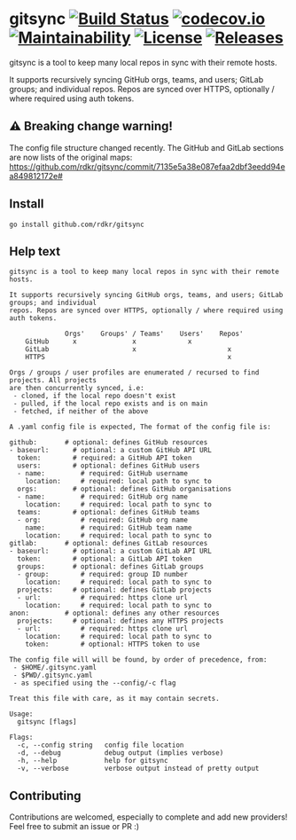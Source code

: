 # gitsync [![Build Status](https://travis-ci.org/rdkr/gitsync.svg)](https://travis-ci.org/rdkr/gitsync) [![codecov.io](https://codecov.io/github/rdkr/gitsync/coverage.svg)](https://codecov.io/github/rdkr/gitsync) [![Maintainability](https://api.codeclimate.com/v1/badges/c86f6cac36c28c9ea55f/maintainability)](https://codeclimate.com/github/rdkr/gitsync/maintainability) [![License](https://img.shields.io/github/license/rdkr/gitsync)](https://github.com/rdkr/gitsync/blob/master/LICENSE) [![Releases](https://img.shields.io/github/v/release/rdkr/gitsync)](https://github.com/rdkr/gitsync/releases)

gitsync is a tool to keep many local repos in sync with their remote hosts.

It supports recursively syncing GitHub orgs, teams, and users; GitLab groups; and individual repos. Repos are synced over HTTPS, optionally / where required using auth tokens.

## ⚠️ Breaking change warning!
The config file structure changed recently. The GitHub and GitLab sections are now lists of the original maps: https://github.com/rdkr/gitsync/commit/7135e5a38e087efaa2dbf3eedd94ea849812172e#

## Install

```
go install github.com/rdkr/gitsync
```

## Help text
```
gitsync is a tool to keep many local repos in sync with their remote hosts.

It supports recursively syncing GitHub orgs, teams, and users; GitLab groups; and individual
repos. Repos are synced over HTTPS, optionally / where required using auth tokens.

              Orgs'    Groups' / Teams'    Users'    Repos'
    GitHub      x              x             x
    GitLab                     x                       x
    HTTPS                                              x

Orgs / groups / user profiles are enumerated / recursed to find projects. All projects
are then concurrently synced, i.e:
 - cloned, if the local repo doesn't exist
 - pulled, if the local repo exists and is on main
 - fetched, if neither of the above

A .yaml config file is expected, The format of the config file is:

github:       # optional: defines GitHub resources
- baseurl:      # optional: a custom GitHub API URL
  token:        # required: a GitHub API token
  users:        # optional: defines GitHub users
  - name:         # required: GitHub username
    location:     # required: local path to sync to
  orgs:         # optional: defines GitHub organisations
  - name:         # required: GitHub org name
    location:     # required: local path to sync to
  teams:        # optional: defines GitHub teams
  - org:          # required: GitHub org name
    name:         # required: GitHub team name
    location:     # required: local path to sync to
gitlab:       # optional: defines GitLab resources
- baseurl:      # optional: a custom GitLab API URL
  token:        # optional: a GitLab API token
  groups:       # optional: defines GitLab groups
  - group:        # required: group ID number
    location:     # required: local path to sync to
  projects:     # optional: defines GitLab projects
  - url:          # required: https clone url
    location:     # required: local path to sync to
anon:         # optional: defines any other resources
  projects:     # optional: defines any HTTPS projects
  - url:          # required: https clone url
    location:     # required: local path to sync to
    token:        # optional: HTTPS token to use

The config file will will be found, by order of precedence, from:
 - $HOME/.gitsync.yaml
 - $PWD/.gitsync.yaml
 - as specified using the --config/-c flag

Treat this file with care, as it may contain secrets.

Usage:
  gitsync [flags]

Flags:
  -c, --config string   config file location
  -d, --debug           debug output (implies verbose)
  -h, --help            help for gitsync
  -v, --verbose         verbose output instead of pretty output
```

## Contributing
Contributions are welcomed, especially to complete and add new providers! Feel free to submit an issue or PR :)
